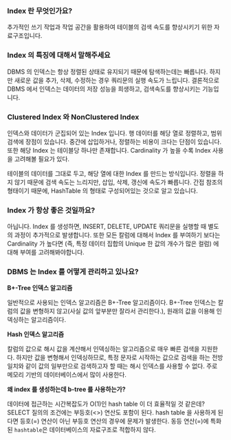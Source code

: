 ### Index 란 무엇인가요?

추가적인 쓰기 작업과 작업 공간을 활용하여 테이블의 검색 속도를 향상시키기 위한 자료구조입니다.

### Index 의 특징에 대해서 말해주세요

DBMS 의 인덱스는 항상 정렬된 상태로 유지되기 때문에 탐색하는데는 빠릅니다. 하지만 새로운 값을 추가, 삭제, 수정하는 경우 쿼리문의 실행 속도가 느립니다. 결론적으로 DBMS 에서 인덱스는 데이터의 저장 성능을 희생하고, 검색속도를 향상시키는 기능입니다.

### Clustered Index 와 NonClustered Index

인덱스와 데이터가 군집되어 있는 Index 입니다. 행 데이터를 해당 열로 정렬하고, 범위 검색에 장점이 있습니다. 중간에 삽입하거나, 정렬하는 비용이 크다는 단점이 있습니다. 또한 해당 Index 는 테이블당 하나만 존재합니다. Cardinality 가 높을 수록 Index 사용을 고려해볼 필요가 있다.

테이블의 데이터를 그대로 두고, 해당 열에 대한 Index 를 만드는 방식입니다. 정렬을 하지 않기 때문에 검색 속도는 느리지만, 삽입, 삭제, 갱신에 속도가 빠릅니다. 간접 참조의 형태이기 때문에, HashTable 의 형태로 구성되어있는 것으로 알고 있습니다.

### Index 가 항상 좋은 것일까요?

아닙니다. Index 를 생성하면, INSERT, DELETE, UPDATE 쿼리문을 실행할 때 별도의 과정이 추가적으로 발생합니다. 또한 모든 칼럼에 대해서 Index 를 부여하기 보다는 Cardinality 가 높다면 (즉, 특정 데이터 집합의 Unique 한 값의 개수가 많은 컬럼) 에 대해 부여를 고려해봐야합니다.

### DBMS 는 Index 를 어떻게 관리하고 있나요?

**B+-Tree 인덱스 알고리즘**

일반적으로 사용되는 인덱스 알고리즘은 B+-Tree 알고리즘이다. B+-Tree 인덱스는 칼럼의 값을 변형하지 않고(사실 값의 앞부분만 잘라서 관리한다.), 원래의 값을 이용해 인덱싱하는 알고리즘이다.

**Hash 인덱스 알고리즘**

칼럼의 값으로 해시 값을 계산해서 인덱싱하는 알고리즘으로 매우 빠른 검색을 지원한다. 하지만 값을 변형해서 인덱싱하므로, 특정 문자로 시작하는 값으로 검색을 하는 전방 일치와 같이 값의 일부만으로 검색하고자 할 때는 해시 인덱스를 사용할 수 없다. 주로 메모리 기반의 데이터베이스에서 많이 사용한다.

**왜 index 를 생성하는데 b-tree 를 사용하는가?**

데이터에 접근하는 시간복잡도가 O(1)인 hash table 이 더 효율적일 것 같은데? SELECT 질의의 조건에는 부등호(<>) 연산도 포함이 된다. hash table 을 사용하게 된다면 등호(=) 연산이 아닌 부등호 연산의 경우에 문제가 발생한다. 동등 연산(=)에 특화된 `hashtable`은 데이터베이스의 자료구조로 적합하지 않다.
